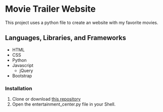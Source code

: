 # Movie Trailer Website

This project uses a python file to create an website with my favorite movies.

## Languages, Libraries, and Frameworks

* HTML
* CSS
* Python
* Javascript
  * jQuery
* Bootstrap

### Installation

1. Clone or download [this repository](https://github.com/haydenjoncolson/movie-trailer-website)
2. Open the entertainment_center.py file in your Shell. 
